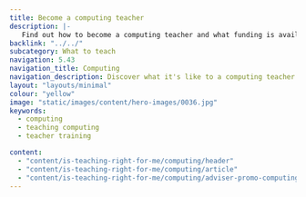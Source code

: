 ```yaml
---
title: Become a computing teacher
description: |-
   Find out how to become a computing teacher and what funding is available to help you train.
backlink: "../../"
subcategory: What to teach
navigation: 5.43
navigation_title: Computing
navigation_description: Discover what it's like to a computing teacher and how you would encourage pupils to learn new digital skills.
layout: "layouts/minimal"
colour: "yellow"
image: "static/images/content/hero-images/0036.jpg"
keywords:
  - computing
  - teaching computing
  - teacher training

content:
  - "content/is-teaching-right-for-me/computing/header"
  - "content/is-teaching-right-for-me/computing/article"
  - "content/is-teaching-right-for-me/computing/adviser-promo-computing"
---
```

